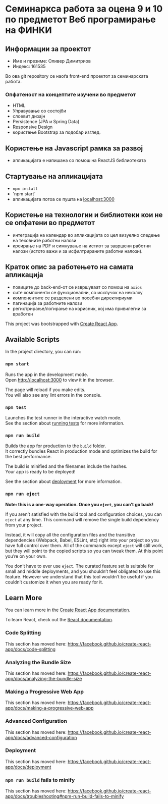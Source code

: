 # Семинаркса работа за оцена 9 и 10 по предметот Веб програмирање на ФИНКИ

## Информации за проектот

- Име и презиме: Оливер Димитриов
- Индекс: 161535

Во ова git repository се наоѓа front-end проектот за семинарската работа.

### Опфатеност на концептите изучени во предметот
- HTML
- Управување со состојби
- слоевит дизајн
- Persistence (JPA и Spring Data)
- Responsive Design
- користење Bootstrap за подобар изглед.

## Користење на Javascript рамка за развој
- апликацијата е напишана со помош на ReactJS библиотеката

## Стартување на апликацијата
- `npm install`
- 'npm start`
- апликацијата потоа се пушта на [localhost:3000](http://localhost:3000)

## Користење на технологии и библиотеки кои не се опфатени во предметот
- интеграција на календар во апликацијата со цел визуелно следење на тековните работни налози
- креирање на PDF и симнување на истиот за завршени работни налози (истото важи и за исфилтрираните работни налози).

## Краток опис за работењето на самата апликација
- повиците до back-end-от се извршуваат со помош на `axios`
- сите компоненти се функционални, со исклучок на неколку
- компонентите се разделени во посебни директириуми
- пагинација за работните налози
- регистрирање/логирање на корисник, кој има привилегии за вработен

This project was bootstrapped with [Create React App](https://github.com/facebook/create-react-app).

## Available Scripts

In the project directory, you can run:

### `npm start`

Runs the app in the development mode.<br />
Open [http://localhost:3000](http://localhost:3000) to view it in the browser.

The page will reload if you make edits.<br />
You will also see any lint errors in the console.

### `npm test`

Launches the test runner in the interactive watch mode.<br />
See the section about [running tests](https://facebook.github.io/create-react-app/docs/running-tests) for more information.

### `npm run build`

Builds the app for production to the `build` folder.<br />
It correctly bundles React in production mode and optimizes the build for the best performance.

The build is minified and the filenames include the hashes.<br />
Your app is ready to be deployed!

See the section about [deployment](https://facebook.github.io/create-react-app/docs/deployment) for more information.

### `npm run eject`

**Note: this is a one-way operation. Once you `eject`, you can’t go back!**

If you aren’t satisfied with the build tool and configuration choices, you can `eject` at any time. This command will remove the single build dependency from your project.

Instead, it will copy all the configuration files and the transitive dependencies (Webpack, Babel, ESLint, etc) right into your project so you have full control over them. All of the commands except `eject` will still work, but they will point to the copied scripts so you can tweak them. At this point you’re on your own.

You don’t have to ever use `eject`. The curated feature set is suitable for small and middle deployments, and you shouldn’t feel obligated to use this feature. However we understand that this tool wouldn’t be useful if you couldn’t customize it when you are ready for it.

## Learn More

You can learn more in the [Create React App documentation](https://facebook.github.io/create-react-app/docs/getting-started).

To learn React, check out the [React documentation](https://reactjs.org/).

### Code Splitting

This section has moved here: https://facebook.github.io/create-react-app/docs/code-splitting

### Analyzing the Bundle Size

This section has moved here: https://facebook.github.io/create-react-app/docs/analyzing-the-bundle-size

### Making a Progressive Web App

This section has moved here: https://facebook.github.io/create-react-app/docs/making-a-progressive-web-app

### Advanced Configuration

This section has moved here: https://facebook.github.io/create-react-app/docs/advanced-configuration

### Deployment

This section has moved here: https://facebook.github.io/create-react-app/docs/deployment

### `npm run build` fails to minify

This section has moved here: https://facebook.github.io/create-react-app/docs/troubleshooting#npm-run-build-fails-to-minify
